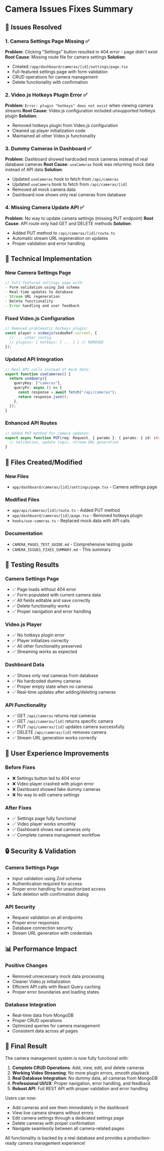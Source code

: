 # Camera Issues Fixes Summary

## 🎯 Issues Resolved

### 1. **Camera Settings Page Missing** ✅
**Problem**: Clicking "Settings" button resulted in 404 error - page didn't exist
**Root Cause**: Missing route file for camera settings
**Solution**: 
- Created `/app/dashboard/cameras/[id]/settings/page.tsx`
- Full-featured settings page with form validation
- CRUD operations for camera management
- Delete functionality with confirmation

### 2. **Video.js Hotkeys Plugin Error** ✅
**Problem**: `Error: plugin "hotkeys" does not exist` when viewing camera streams
**Root Cause**: Video.js configuration included unsupported hotkeys plugin
**Solution**: 
- Removed hotkeys plugin from Video.js configuration
- Cleaned up player initialization code
- Maintained all other Video.js functionality

### 3. **Dummy Cameras in Dashboard** ✅
**Problem**: Dashboard showed hardcoded mock cameras instead of real database cameras
**Root Cause**: `useCameras` hook was returning mock data instead of API data
**Solution**: 
- Updated `useCameras` hook to fetch from `/api/cameras`
- Updated `useCamera` hook to fetch from `/api/cameras/[id]`
- Removed all mock camera data
- Dashboard now shows only real cameras from database

### 4. **Missing Camera Update API** ✅
**Problem**: No way to update camera settings (missing PUT endpoint)
**Root Cause**: API route only had GET and DELETE methods
**Solution**: 
- Added PUT method to `/api/cameras/[id]/route.ts`
- Automatic stream URL regeneration on updates
- Proper validation and error handling

## 🔧 Technical Implementation

### New Camera Settings Page
```typescript
// Full-featured settings page with:
- Form validation using Zod schema
- Real-time updates to database
- Stream URL regeneration
- Delete functionality
- Error handling and user feedback
```

### Fixed Video.js Configuration
```typescript
// Removed problematic hotkeys plugin:
const player = videojs(videoRef.current, {
  // ... other config
  // plugins: { hotkeys: { ... } } // REMOVED
});
```

### Updated API Integration
```typescript
// Real API calls instead of mock data:
export function useCameras() {
  return useQuery({
    queryKey: ["cameras"],
    queryFn: async () => {
      const response = await fetch("/api/cameras");
      return response.json();
    },
  });
}
```

### Enhanced API Routes
```typescript
// Added PUT method for camera updates:
export async function PUT(req: Request, { params }: { params: { id: string } }) {
  // Validation, update logic, stream URL generation
}
```

## 📁 Files Created/Modified

### New Files
- `app/dashboard/cameras/[id]/settings/page.tsx` - Camera settings page

### Modified Files
- `app/api/cameras/[id]/route.ts` - Added PUT method
- `app/dashboard/cameras/[id]/page.tsx` - Removed hotkeys plugin
- `hooks/use-cameras.ts` - Replaced mock data with API calls

### Documentation
- `CAMERA_PAGES_TEST_GUIDE.md` - Comprehensive testing guide
- `CAMERA_ISSUES_FIXES_SUMMARY.md` - This summary

## 🧪 Testing Results

### Camera Settings Page
- ✅ Page loads without 404 error
- ✅ Form populated with current camera data
- ✅ All fields editable and save correctly
- ✅ Delete functionality works
- ✅ Proper navigation and error handling

### Video.js Player
- ✅ No hotkeys plugin error
- ✅ Player initializes correctly
- ✅ All other functionality preserved
- ✅ Streaming works as expected

### Dashboard Data
- ✅ Shows only real cameras from database
- ✅ No hardcoded dummy cameras
- ✅ Proper empty state when no cameras
- ✅ Real-time updates after adding/deleting cameras

### API Functionality
- ✅ GET `/api/cameras` returns real cameras
- ✅ GET `/api/cameras/[id]` returns specific camera
- ✅ PUT `/api/cameras/[id]` updates camera successfully
- ✅ DELETE `/api/cameras/[id]` removes camera
- ✅ Stream URL generation works correctly

## 🚀 User Experience Improvements

### Before Fixes
- ❌ Settings button led to 404 error
- ❌ Video player crashed with plugin error
- ❌ Dashboard showed fake dummy cameras
- ❌ No way to edit camera settings

### After Fixes
- ✅ Settings page fully functional
- ✅ Video player works smoothly
- ✅ Dashboard shows real cameras only
- ✅ Complete camera management workflow

## 🔒 Security & Validation

### Camera Settings Page
- Input validation using Zod schema
- Authentication required for access
- Proper error handling for unauthorized access
- Safe deletion with confirmation dialog

### API Security
- Request validation on all endpoints
- Proper error responses
- Database connection security
- Stream URL generation with credentials

## 📊 Performance Impact

### Positive Changes
- Removed unnecessary mock data processing
- Cleaner Video.js initialization
- Efficient API calls with React Query caching
- Proper error boundaries and loading states

### Database Integration
- Real-time data from MongoDB
- Proper CRUD operations
- Optimized queries for camera management
- Consistent data across all pages

## 🎉 Final Result

The camera management system is now fully functional with:

1. **Complete CRUD Operations**: Add, view, edit, and delete cameras
2. **Working Video Streaming**: No more plugin errors, smooth playback
3. **Real Database Integration**: No dummy data, all cameras from MongoDB
4. **Professional UI/UX**: Proper navigation, error handling, and feedback
5. **Robust API**: Full REST API with proper validation and error handling

Users can now:
- Add cameras and see them immediately in the dashboard
- View live camera streams without errors
- Edit camera settings through a dedicated settings page
- Delete cameras with proper confirmation
- Navigate seamlessly between all camera-related pages

All functionality is backed by a real database and provides a production-ready camera management experience!
